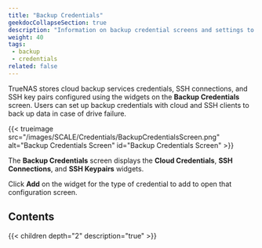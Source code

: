 ```yaml
---
title: "Backup Credentials"
geekdocCollapseSection: true
description: "Information on backup credential screens and settings to integrate TrueNAS with cloud storage providers by setting up SSH connections and keypairs."
weight: 40
tags:
 - backup
 - credentials
related: false
---
```


TrueNAS stores cloud backup services credentials, SSH connections, and SSH key pairs configured using the widgets on the **Backup Credentials** screen.
Users can set up backup credentials with cloud and SSH clients to back up data in case of drive failure.

{{< trueimage src="/images/SCALE/Credentials/BackupCredentialsScreen.png" alt="Backup Credentials Screen" id="Backup Credentials Screen" >}}

The **Backup Credentials** screen displays the **Cloud Credentials**, **SSH Connections**, and **SSH Keypairs** widgets.

Click **Add** on the widget for the type of credential to add to open that configuration screen.

<div class="noprint">

## Contents

{{< children depth="2" description="true" >}}

</div>
